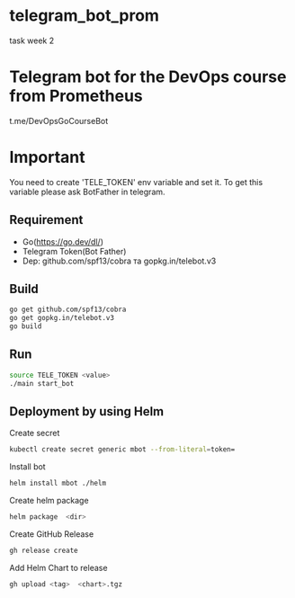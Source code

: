 # telegram_bot_prom
task week 2

# Telegram bot for the DevOps course from Prometheus
t.me/DevOpsGoCourseBot

# Important
You need to create 'TELE_TOKEN' env variable and set it. To get this variable please ask BotFather in telegram.

## Requirement
 - Go(https://go.dev/dl/)
 - Telegram Token(Bot Father)
 - Dep: github.com/spf13/cobra та gopkg.in/telebot.v3


 ## Build
 ```bash
 go get github.com/spf13/cobra 
 go get gopkg.in/telebot.v3
 go build
 ```

 ## Run
 ```bash
 source TELE_TOKEN <value>
 ./main start_bot
 ```

## Deployment by using Helm

Create secret
```bash
kubectl create secret generic mbot --from-literal=token=
```

Install bot
```bash
helm install mbot ./helm
```

Create helm package
```bash
helm package  <dir> 
```

Create GitHub Release
```bash
gh release create
```

Add Helm Chart to release
```bash
gh upload <tag>  <chart>.tgz
```
